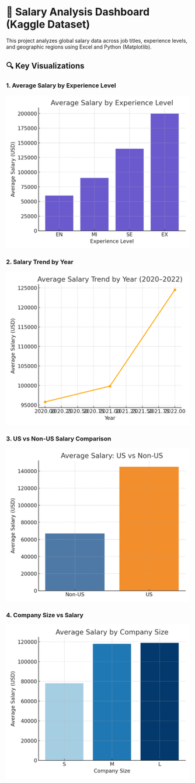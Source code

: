 # 💼 Salary Analysis Dashboard (Kaggle Dataset)

This project analyzes global salary data across job titles, experience levels, and geographic regions using Excel and Python (Matplotlib).

## 🔍 Key Visualizations

### 1. Average Salary by Experience Level
![Experience Level](charts/salary_by_experience.png)

### 2. Salary Trend by Year
![Trend](charts/salary_trend_by_year.png)

### 3. US vs Non-US Salary Comparison
![US vs Global](charts/us_vs_non_us.png)

### 4. Company Size vs Salary
![Company Size](charts/salary_by_company_size.png)
